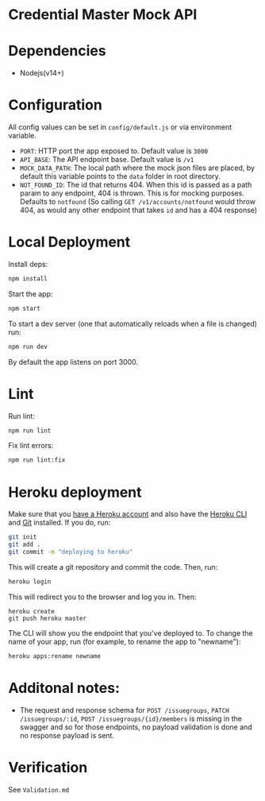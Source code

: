 # Credential Master Mock API

# Dependencies

- Nodejs(v14+)

# Configuration

All config values can be set in `config/default.js` or via environment variable.

- `PORT`: HTTP port the app exposed to. Default value is `3000`
- `API_BASE`: The API endpoint base. Default value is `/v1`
- `MOCK_DATA_PATH`: The local path where the mock json files are placed, by default this variable points to the `data` folder in root directory.
- `NOT_FOUND_ID`: The id that returns 404. When this id is passed as a path param to any endpoint, 404 is thrown. This is for mocking purposes. Defaults to `notfound` (So calling `GET /v1/accounts/notfound` would throw 404, as would any other endpoint that takes `id` and has a 404 response)

# Local Deployment

Install deps: 
```bash
npm install
```

Start the app: 
```bash 
npm start
```

To start a dev server (one that automatically reloads when a file is changed) run:

```bash
npm run dev
```

By default the app listens on port 3000.

# Lint

Run lint: 

```bash
npm run lint
```

Fix lint errors:
```bash
npm run lint:fix
```

# Heroku deployment

Make sure that you [have a Heroku account](https://signup.heroku.com/) and also have the [Heroku CLI](https://devcenter.heroku.com/articles/heroku-cli) and [Git](https://git-scm.com/) installed. If you do, run:

```bash
git init
git add .
git commit -m "deploying to heroku"
```

This will create a git repository and commit the code. Then, run:
```bash
heroku login
```
This will redirect you to the browser and log you in. Then:
```
heroku create
git push heroku master
```
The CLI will show you the endpoint that you've deployed to. To change the name of your app, run (for example, to rename the app to "newname"):
```bash
heroku apps:rename newname
```

# Additonal notes:
- The request and response schema for `POST /issuegroups`,  `PATCH /issuegroups/:id`,  `POST /issuegroups/{id}/members` is missing in the swagger and so for those endpoints, no payload validation is done and no response payload is sent.

# Verification

See `Validation.md`
